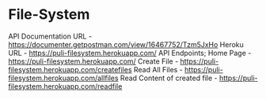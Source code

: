 # File-System
API Documentation URL - https://documenter.getpostman.com/view/16467752/Tzm5JxHo
Heroku URL - https://puli-filesystem.herokuapp.com/
API Endpoints;
Home Page - https://puli-filesystem.herokuapp.com/
Create File - https://puli-filesystem.herokuapp.com/createfiles
Read All Files - https://puli-filesystem.herokuapp.com/allfiles
Read Content of created file - https://puli-filesystem.herokuapp.com/readfile
